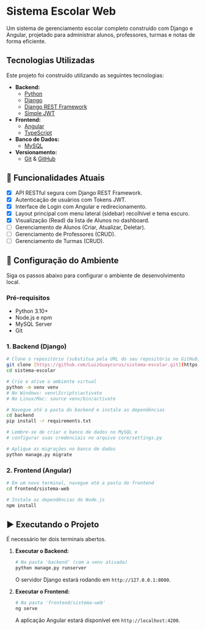 # Sistema Escolar Web

Um sistema de gerenciamento escolar completo construído com Django e Angular, projetado para administrar alunos, professores, turmas e notas de forma eficiente.

##  Tecnologias Utilizadas

Este projeto foi construído utilizando as seguintes tecnologias:

* **Backend:**
    * [Python](https://www.python.org/)
    * [Django](https://www.djangoproject.com/)
    * [Django REST Framework](https://www.django-rest-framework.org/)
    * [Simple JWT](https://django-rest-framework-simplejwt.readthedocs.io/en/latest/)
* **Frontend:**
    * [Angular](https://angular.io/)
    * [TypeScript](https://www.typescriptlang.org/)
* **Banco de Dados:**
    * [MySQL](https://www.mysql.com/)
* **Versionamento:**
    * [Git](https://git-scm.com/) & [GitHub](https://github.com)

## 🚀 Funcionalidades Atuais

* [x] API RESTful segura com Django REST Framework.
* [x] Autenticação de usuários com Tokens JWT.
* [x] Interface de Login com Angular e redirecionamento.
* [x] Layout principal com menu lateral (sidebar) recolhível e tema escuro.
* [x] Visualização (Read) da lista de Alunos no dashboard.
* [ ] Gerenciamento de Alunos (Criar, Atualizar, Deletar).
* [ ] Gerenciamento de Professores (CRUD).
* [ ] Gerenciamento de Turmas (CRUD).

## 🔧 Configuração do Ambiente

Siga os passos abaixo para configurar o ambiente de desenvolvimento local.

### Pré-requisitos

* Python 3.10+
* Node.js e npm
* MySQL Server
* Git

### 1. Backend (Django)

```bash
# Clone o repositório (substitua pela URL do seu repositório no GitHub)
git clone [https://github.com/LuizGuaycurus/sistema-escolar.git](https://github.com/LuizGuaycurus/sistema-escolar.git)
cd sistema-escolar

# Crie e ative o ambiente virtual
python -m venv venv
# No Windows: venv\Scripts\activate
# No Linux/Mac: source venv/bin/activate

# Navegue até a pasta do backend e instale as dependências
cd backend
pip install -r requirements.txt

# Lembre-se de criar o banco de dados no MySQL e
# configurar suas credenciais no arquivo core/settings.py

# Aplique as migrações no banco de dados
python manage.py migrate
```

### 2. Frontend (Angular)

```bash
# Em um novo terminal, navegue até a pasta do frontend
cd frontend/sistema-web

# Instale as dependências do Node.js
npm install
```

## ▶️ Executando o Projeto

É necessário ter dois terminais abertos.

1.  **Executar o Backend:**
    ```bash
    # Na pasta 'backend' (com a venv ativada)
    python manage.py runserver
    ```
    O servidor Django estará rodando em `http://127.0.0.1:8000`.

2.  **Executar o Frontend:**
    ```bash
    # Na pasta 'frontend/sistema-web'
    ng serve
    ```
    A aplicação Angular estará disponível em `http://localhost:4200`.

